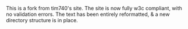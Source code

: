 This is a fork from tim740's site.
The site is now fully w3c compliant, with no validation errors.
The text has been entirely reformatted, & a new directory structure is in place.
